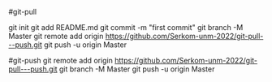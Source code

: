 #git-pull

git init
git add README.md
git commit -m "first commit"
git branch -M Master
git remote add origin https://github.com/Serkom-unm-2022/git-pull---push.git
git push -u origin Master

#git-push
git remote add origin https://github.com/Serkom-unm-2022/git-pull---push.git
git branch -M Master
git push -u origin Master

